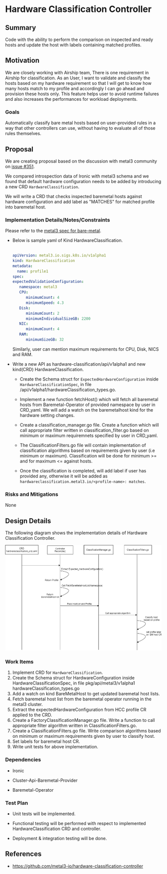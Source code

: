 <!--
 This work is licensed under a Creative Commons Attribution 3.0
 Unported License.

 http://creativecommons.org/licenses/by/3.0/legalcode
-->

# Hardware Classification Controller

## Summary

Code with the ability to perform the comparison on inspected and ready
hosts and update the host with labels containing matched profiles.

## Motivation

We are closely working with Airship team, There is one requirement in
Airship for classification.  As an User, I want to validate and
classify the hosts based on my hardware requirement so that I will get
to know how many hosts match to my profile and accordingly I can go
ahead and provision these hosts only.  This feature helps user to
avoid runtime failures and also increases the performances for
workload deployments.

### Goals

Automatically classify bare metal hosts based on user-provided rules
in a way that other controllers can use, without having to evaluate
all of those rules themselves.

## Proposal

We are creating proposal based on the discussion with metal3 community
on [issue #351](https://github.com/metal3-io/baremetal-operator/issues/351).

We compared introspection data of Ironic with metal3 schema and we
found that default hardware configuration needs to be added by
introducing a new CRD `HardwareClassification`.

We will write a CRD that checks inspected baremetal hosts against
hardware configuration and add label as "MATCHES" for matched profile
into baremetal host.

### Implementation Details/Notes/Constraints

Please refer to the [metal3 spec for
bare-metal](https://github.com/metal3-io/baremetal-operator/blob/main/deploy/crds/metal3.io_baremetalhosts_crd.yaml).

- Below is sample yaml of Kind HardwareClassification.

   ```yaml

   apiVersion: metal3.io.sigs.k8s.io/v1alpha1
   kind: HardwareClassification
   metadata:
     name: profile1
   spec:
   expectedValidationConfiguration:
      namespace: metal3
      CPU:
         minimumCount: 4
         minimumSpeed: 4.3
      Disk:
         minimumCount: 2
         minimumIndividualSizeGB: 2200
      NIC:
         minimumCount: 4
      RAM:
         minimumSizeGB: 32
   ```

   Similarly, user can mention maximum requirements for CPU, Disk, NICS and RAM.

- Write a new API as hardware-classification/api/v1alpha1 and new
  kind(CRD) HardwareClassification.

  - Create the Schema struct for `ExpectedHardwareConfiguration`
    inside `HardwareClassificationSpec`, in file
    /api/v1alpha1/hardwareClassification_types.go.

  - Implement a new function fetchHost() which will fetch all
    baremetal hosts from Baremetal-Operator of provided namespace by
    user in CRD_yaml. We will add a watch on the baremetalhost kind
    for the hardware setting changes.

  - Create a classification_manager.go file. Create a function which
    will call appropriate filter written in classification_filter.go
    based on minimum or maximum requiremnets specified by user in
    CRD_yaml.

  - The ClassificationFilters.go file will contain implementation of
    classification algorithms based on requirements given by user (i.e
    minimum or maximum). Classification will be done for minimum >=
    and for maximum <= against hosts.

  - Once the classification is completed, will add label if user has
    provided any, otherwise it will be added as
    `hardwareclassification.metal3.io/<profile-name>: matches`.

### Risks and Mitigations

None

## Design Details

The following diagram shows the implementation details of Hardware
Classification Controller.

![Hardware Classification Controller Implementation Details](hwcc_sequence_diagram.png)

### Work Items

1. Implement CRD for `HardwareClassification`.
2. Create the Schema struct for HardwareConfiguration inside
   HardwareClassificationSpec, in file pkg/api/metal3/v1alpha1
   hardwareClassification_types.go
3. Add a watch on kind BareMetalHost to get updated baremetal host
   lists.
4. Fetch baremetal host list from the baremetal operator running in
   the metal3 cluster.
5. Extract the expectedHardwareConfiguration from HCC profile CR
   applied to the CRD.
6. Create a FactoryClassificationManager.go file. Write a function to
   call appropriate filter algorithm written in
   ClassificationFilters.go.
7. Create a ClassificationFilters.go file. Write comparison
   algorithms based on minimum or maximum requirements given by user
   to classify host.
8. Set labels for baremetal host CR.
9. Write unit tests for above implementation.

### Dependencies

- Ironic

- Cluster-Api-Baremetal-Provider

- Baremetal-Operator

### Test Plan

- Unit tests will be implemented.

- Functional testing will be performed with respect to implemented
  HardwareClassification CRD and controller.

- Deployment & integration testing will be done.

## References

- <https://github.com/metal3-io/hardware-classification-controller>
